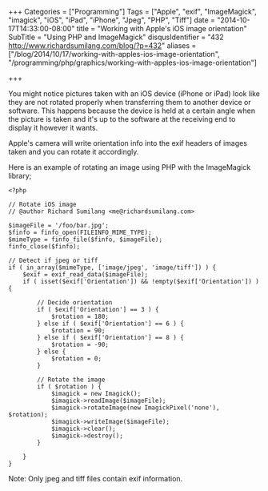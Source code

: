 +++
Categories = ["Programming"]
Tags = ["Apple", "exif", "ImageMagick", "imagick", "iOS", "iPad", "iPhone", "Jpeg", "PHP", "Tiff"]
date = "2014-10-17T14:33:00-08:00"
title = "Working with Apple's iOS image orientation"
SubTitle = "Using PHP and ImageMagick"
disqusIdentifier = "432 http://www.richardsumilang.com/blog/?p=432"
aliases = ["/blog/2014/10/17/working-with-apples-ios-image-orientation", "/programming/php/graphics/working-with-apples-ios-image-orientation"]

+++

You might notice pictures taken with an iOS device (iPhone or iPad) look like
they are not rotated properly when transferring them to another device or
software. This happens because the device is held at a certain angle when the
picture is taken and it's up to the software at the receiving end to display it
however it wants.

Apple's camera will write orientation info into the exif headers of images
taken and you can rotate it accordingly.

Here is an example of rotating an image using PHP with the ImageMagick library;

<!--more-->

<pre><code class="language-php" title="Rotate iOS image">&lt;?php

// Rotate iOS image
// @author Richard Sumilang &lt;me@richardsumilang.com&gt;

$imageFile = '/foo/bar.jpg';
$finfo = finfo_open(FILEINFO_MIME_TYPE);
$mimeType = finfo_file($finfo, $imageFile);
finfo_close($finfo);

// Detect if jpeg or tiff
if ( in_array($mimeType, ['image/jpeg', 'image/tiff']) ) {
	$exif = exif_read_data($imageFile);
	if ( isset($exif['Orientation']) &amp;&amp; !empty($exif['Orientation']) ) {

		// Decide orientation
		if ( $exif['Orientation'] == 3 ) {
			$rotation = 180;
		} else if ( $exif['Orientation'] == 6 ) {
			$rotation = 90;
		} else if ( $exif['Orientation'] == 8 ) {
			$rotation = -90;
		} else {
			$rotation = 0;
		}

		// Rotate the image
		if ( $rotation ) {
			$imagick = new Imagick();
			$imagick-&gt;readImage($imageFile);
			$imagick-&gt;rotateImage(new ImagickPixel('none'), $rotation);
			$imagick-&gt;writeImage($imageFile);
			$imagick-&gt;clear();
			$imagick-&gt;destroy();
		}

	}
}</code></pre>

Note: Only jpeg and tiff files contain exif information.
